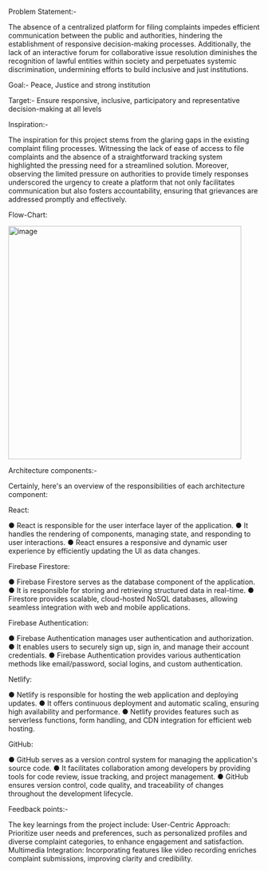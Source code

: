 Problem Statement:-

The absence of a centralized platform for filing complaints
impedes efficient communication between the public and authorities, hindering the
establishment of responsive decision-making processes. Additionally, the lack of an
interactive forum for collaborative issue resolution diminishes the recognition of lawful
entities within society and perpetuates systemic discrimination, undermining efforts to
build inclusive and just institutions.


Goal:- Peace, Justice and strong institution


Target:- Ensure responsive, inclusive, participatory and representative
decision-making at all levels


Inspiration:- 

The inspiration for this project stems from the glaring gaps in the existing
complaint filing processes. Witnessing the lack of ease of access to file complaints
and the absence of a straightforward tracking system highlighted the pressing need
for a streamlined solution. Moreover, observing the limited pressure on authorities to
provide timely responses underscored the urgency to create a platform that not only
facilitates communication but also fosters accountability, ensuring that grievances are
addressed promptly and effectively.

Flow-Chart:


<img width="467" alt="image" src="https://github.com/Murli913/TestGoogleHackathon/assets/141387276/fb927554-8549-4262-a49c-8fbcd07aa3ef">


Architecture components:-

Certainly, here's an overview of the responsibilities of each architecture component:

React:

● React is responsible for the user interface layer of the application.
● It handles the rendering of components, managing state, and responding
to user interactions.
● React ensures a responsive and dynamic user experience by efficiently
updating the UI as data changes.

Firebase Firestore:

● Firebase Firestore serves as the database component of the application.
● It is responsible for storing and retrieving structured data in real-time.
● Firestore provides scalable, cloud-hosted NoSQL databases, allowing
seamless integration with web and mobile applications.

Firebase Authentication:

● Firebase Authentication manages user authentication and authorization.
● It enables users to securely sign up, sign in, and manage their account
credentials.
● Firebase Authentication provides various authentication methods like
email/password, social logins, and custom authentication.


Netlify:

● Netlify is responsible for hosting the web application and deploying
updates.
● It offers continuous deployment and automatic scaling, ensuring high
availability and performance.
● Netlify provides features such as serverless functions, form handling, and
CDN integration for efficient web hosting.

GitHub:

● GitHub serves as a version control system for managing the application's
source code.
● It facilitates collaboration among developers by providing tools for code
review, issue tracking, and project management.
● GitHub ensures version control, code quality, and traceability of changes
throughout the development lifecycle.

Feedback points:-

The key learnings from the project include:
User-Centric Approach: Prioritize user needs and preferences, such as personalized
profiles and diverse complaint categories, to enhance engagement and satisfaction.
Multimedia Integration: Incorporating features like video recording enriches complaint
submissions, improving clarity and credibility.



